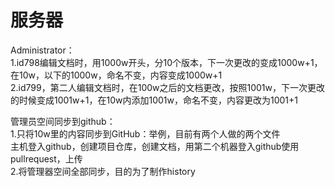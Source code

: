 # 服务器   
Administrator：  
1.id798编辑文档时，用1000w开头，分10个版本，下一次更改的变成1000w+1，在10w，以下的1000w，命名不变，内容变成1000w+1  
2.id799，第二人编辑文档时，在100w之后的文档更改，按照1001w，下一次更改的时候变成1001w+1，在10w内添加1001w，命名不变，内容更改为1001+1  
  
管理员空间同步到github：  
1.只将10w里的内容同步到GitHub：举例，目前有两个人做的两个文件  
  主机登入github，创建项目仓库，创建文档，用第二个机器登入github使用pullrequest，上传    
2.将管理器空间全部同步，目的为了制作history     





